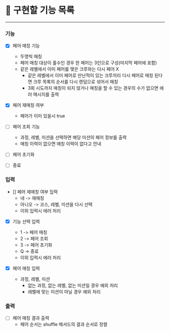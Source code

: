 # 🚀 구현할 기능 목록

---

### 기능

- [x] 페어 매칭 기능
  - 두명씩 매칭
  - 페어 매칭 대상이 홀수인 경우 한 페어는 3인으로 구성(마지막 페어에 포함)
  - 같은 레벨에서 이미 페어를 맺은 크루와는 다시 페어 X
    - 같은 레벨에서 이미 페어로 만난적이 있는 크루끼리 다시 페어로 매칭 된다면 크루 목록의 순서를 다시 랜덤으로 섞어서 매칭
    - 3회 시도까지 매칭이 되지 않거나 매칭을 할 수 있는 경우의 수가 없으면 에러 메시지를 출력

- [x] 페어 재매칭 여부
  - 페어가 이미 있을시 true

- [ ] 페어 조회 기능
    - 과정, 레벨, 미션을 선택하면 해당 미션의 페어 정보를 출력
    - 매칭 이력이 없으면 매칭 이력이 없다고 안내

- [ ] 페어 초기화

- [ ] 종료

### 입력

- [] 페어 재매칭 여부 입력
  - 네 -> 재매칭
  - 아니오 -> 코스, 레벨, 미션을 다시 선택
  - 이외 입력시 에러 처리

- [x] 기능 선택 입력
  - 1 -> 페어 매칭
  - 2 -> 페어 조회
  - 3 -> 페어 초기화
  - Q -> 종료
  - 이외 입력시 에러 처리

- [x] 페어 매칭 입력
  - 과정, 레벨, 미션
    - 없는 과정, 없는 레벨, 없는 미션일 경우 예외 처리 
    - 레벨에 맞는 미션이 아닐 경우 예외 처리

### 출력

- [ ] 페어 매칭 결과 출력
  - 페어 순서는 shuffle 메서드의 결과 순서로 정렬